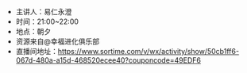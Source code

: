 + 主讲人：易仁永澄
+ 时间：21:00~22:00
+ 地点：朝夕
+ 资源来自@幸福进化俱乐部
+ 直播间地址：https://www.sortime.com/v/wx/activity/show/50cb1ff6-067d-480a-a15d-468520ecee40?couponcode=49EDF6